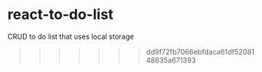 # react-to-do-list
CRUD to do list that uses local storage
>>>>>>> dd9f72fb7066ebfdaca61df5208148635a671393
